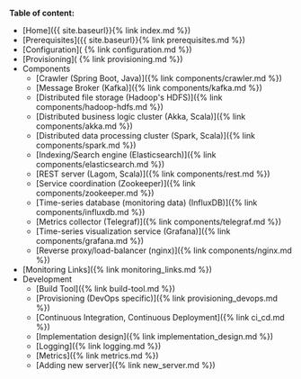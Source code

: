 **Table of content:**
* [Home]({{ site.baseurl}}{% link index.md %})
* [Prerequisites]({{ site.baseurl}}{% link prerequisites.md %})
* [Configuration]( {% link  configuration.md %})
* [Provisioning]( {% link provisioning.md %})
* Components
	* [Crawler (Spring Boot, Java)]({% link components/crawler.md %})
	* [Message Broker (Kafka)]({% link components/kafka.md %})
	* [Distributed file storage (Hadoop's HDFS)]({% link components/hadoop-hdfs.md %})
	* [Distributed business logic cluster (Akka, Scala)]({% link components/akka.md %})
	* [Distributed data processing cluster (Spark, Scala)]({% link components/spark.md %})
	* [Indexing/Search engine (Elasticsearch)]({% link components/elasticsearch.md %})
	* [REST server (Lagom, Scala)]({% link components/rest.md %})
	* [Service coordination (Zookeeper)]({% link components/zookeeper.md %})
	* [Time-series database (monitoring data) (InfluxDB)]({% link components/influxdb.md %})
	* [Metrics collector (Telegraf)]({% link components/telegraf.md %})
	* [Time-series visualization service (Grafana)]({% link components/grafana.md %})
	* [Reverse proxy/load-balancer (nginx)]({% link components/nginx.md %})
* [Monitoring Links]({% link monitoring_links.md %})
* Development
	* [Build Tool]({% link build-tool.md %})
	* [Provisioning (DevOps specific)]({% link provisioning_devops.md %})
	* [Continuous Integration, Continuous Deployment]({% link ci_cd.md %})
	* [Implementation design]({% link implementation_design.md %})
	* [Logging]({% link logging.md %})
	* [Metrics]({% link metrics.md %})
	* [Adding new server]({% link new_server.md %})

